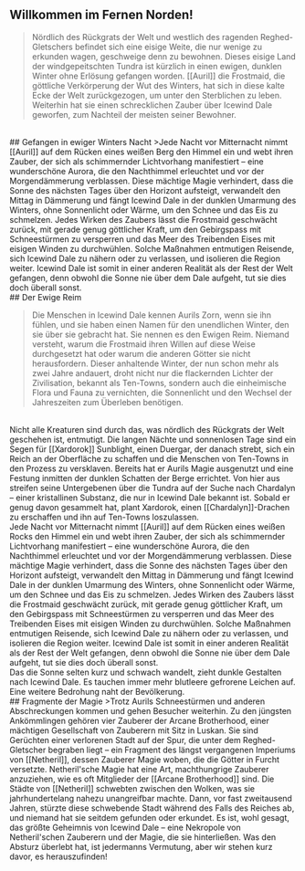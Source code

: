 ## Willkommen im Fernen Norden!<br>
>Nördlich des Rückgrats der Welt und westlich des ragenden Reghed-Gletschers befindet sich eine eisige Weite, die nur wenige zu erkunden wagen, geschweige denn zu bewohnen. Dieses eisige Land der windgepeitschten Tundra ist kürzlich in einen ewigen, dunklen Winter ohne Erlösung gefangen worden. [[Auril]] die Frostmaid, die göttliche Verkörperung der Wut des Winters, hat sich in diese kalte Ecke der Welt zurückgezogen, um unter den Sterblichen zu leben. Weiterhin hat sie einen schrecklichen Zauber über Icewind Dale geworfen, zum Nachteil der meisten seiner Bewohner.
<br>
## Gefangen in ewiger Winters Nacht
>Jede Nacht vor Mitternacht nimmt [[Auril]] auf dem Rücken eines weißen Berg den Himmel ein und webt ihren Zauber, der sich als schimmernder Lichtvorhang manifestiert – eine wunderschöne Aurora, die den Nachthimmel erleuchtet und vor der Morgendämmerung verblassen. Diese mächtige Magie verhindert, dass die Sonne des nächsten Tages über den Horizont aufsteigt, verwandelt den Mittag in Dämmerung und fängt Icewind Dale in der dunklen Umarmung des Winters, ohne Sonnenlicht oder Wärme, um den Schnee und das Eis zu schmelzen. Jedes Wirken des Zaubers lässt die Frostmaid geschwächt zurück, mit gerade genug göttlicher Kraft, um den Gebirgspass mit Schneestürmen zu versperren und das Meer des Treibenden Eises mit eisigen Winden zu durchwühlen. Solche Maßnahmen entmutigen Reisende, sich Icewind Dale zu nähern oder zu verlassen, und isolieren die Region weiter. Icewind Dale ist somit in einer anderen Realität als der Rest der Welt gefangen, denn obwohl die Sonne nie über dem Dale aufgeht, tut sie dies doch überall sonst.
<br>
## Der Ewige Reim

>Die Menschen in Icewind Dale kennen Aurils Zorn, wenn sie ihn fühlen, und sie haben einen Namen für den unendlichen Winter, den sie über sie gebracht hat. Sie nennen es den Ewigen Reim. Niemand versteht, warum die Frostmaid ihren Willen auf diese Weise durchgesetzt hat oder warum die anderen Götter sie nicht herausfordern. Dieser anhaltende Winter, der nun schon mehr als zwei Jahre andauert, droht nicht nur die flackernden Lichter der Zivilisation, bekannt als Ten-Towns, sondern auch die einheimische Flora und Fauna zu vernichten, die Sonnenlicht und den Wechsel der Jahreszeiten zum Überleben benötigen.
<br>
Nicht alle Kreaturen sind durch das, was nördlich des Rückgrats der Welt geschehen ist, entmutigt. Die langen Nächte und sonnenlosen Tage sind ein Segen für [[Xardorok]] Sunblight, einen Duergar, der danach strebt, sich ein Reich an der Oberfläche zu schaffen und die Menschen von Ten-Towns in den Prozess zu versklaven. Bereits hat er Aurils Magie ausgenutzt und eine Festung inmitten der dunklen Schatten der Berge errichtet. Von hier aus streifen seine Untergebenen über die Tundra auf der Suche nach Chardalyn – einer kristallinen Substanz, die nur in Icewind Dale bekannt ist. Sobald er genug davon gesammelt hat, plant Xardorok, einen [[Chardalyn]]-Drachen zu erschaffen und ihn auf Ten-Towns loszulassen.<br>
Jede Nacht vor Mitternacht nimmt [[Auril]] auf dem Rücken eines weißen Rocks den Himmel ein und webt ihren Zauber, der sich als schimmernder Lichtvorhang manifestiert – eine wunderschöne Aurora, die den Nachthimmel erleuchtet und vor der Morgendämmerung verblassen. Diese mächtige Magie verhindert, dass die Sonne des nächsten Tages über den Horizont aufsteigt, verwandelt den Mittag in Dämmerung und fängt Icewind Dale in der dunklen Umarmung des Winters, ohne Sonnenlicht oder Wärme, um den Schnee und das Eis zu schmelzen. Jedes Wirken des Zaubers lässt die Frostmaid geschwächt zurück, mit gerade genug göttlicher Kraft, um den Gebirgspass mit Schneestürmen zu versperren und das Meer des Treibenden Eises mit eisigen Winden zu durchwühlen. Solche Maßnahmen entmutigen Reisende, sich Icewind Dale zu nähern oder zu verlassen, und isolieren die Region weiter. Icewind Dale ist somit in einer anderen Realität als der Rest der Welt gefangen, denn obwohl die Sonne nie über dem Dale aufgeht, tut sie dies doch überall sonst.<br>
Das die Sonne selten kurz und schwach wandelt, zieht dunkle Gestalten nach Icewind Dale. Es tauchen immer mehr blutleere gefrorene Leichen auf. Eine weitere Bedrohung naht der Bevölkerung.<br>
## Fragmente der Magie
>Trotz Aurils Schneestürmen und anderen Abschreckungen kommen und gehen Besucher weiterhin. Zu den jüngsten Ankömmlingen gehören vier Zauberer der Arcane Brotherhood, einer mächtigen Gesellschaft von Zauberern mit Sitz in Luskan. Sie sind Gerüchten einer verlorenen Stadt auf der Spur, die unter dem Reghed-Gletscher begraben liegt – ein Fragment des längst vergangenen Imperiums von [[Netheril]], dessen Zauberer Magie woben, die die Götter in Furcht versetzte. Netheril'sche Magie hat eine Art, machthungrige Zauberer anzuziehen, wie es oft Mitglieder der [[Arcane Brotherhood]] sind. Die Städte von [[Netheril]] schwebten zwischen den Wolken, was sie jahrhundertelang nahezu unangreifbar machte. Dann, vor fast zweitausend Jahren, stürzte diese schwebende Stadt während des Falls des Reiches ab, und niemand hat sie seitdem gefunden oder erkundet. Es ist, wohl gesagt, das größte Geheimnis von Icewind Dale – eine Nekropole von Netheril'schen Zauberern und der Magie, die sie hinterließen. Was den Absturz überlebt hat, ist jedermanns Vermutung, aber wir stehen kurz davor, es herauszufinden!
